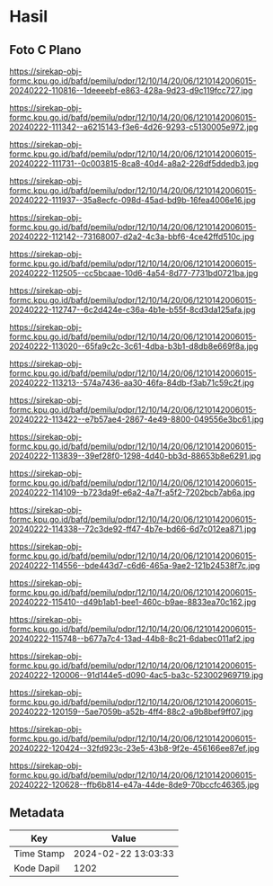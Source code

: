 # Hasil

## Foto C Plano

https://sirekap-obj-formc.kpu.go.id/bafd/pemilu/pdpr/12/10/14/20/06/1210142006015-20240222-110816--1deeeebf-e863-428a-9d23-d9c119fcc727.jpg

https://sirekap-obj-formc.kpu.go.id/bafd/pemilu/pdpr/12/10/14/20/06/1210142006015-20240222-111342--a6215143-f3e6-4d26-9293-c5130005e972.jpg

https://sirekap-obj-formc.kpu.go.id/bafd/pemilu/pdpr/12/10/14/20/06/1210142006015-20240222-111731--0c003815-8ca8-40d4-a8a2-226df5ddedb3.jpg

https://sirekap-obj-formc.kpu.go.id/bafd/pemilu/pdpr/12/10/14/20/06/1210142006015-20240222-111937--35a8ecfc-098d-45ad-bd9b-16fea4006e16.jpg

https://sirekap-obj-formc.kpu.go.id/bafd/pemilu/pdpr/12/10/14/20/06/1210142006015-20240222-112142--73168007-d2a2-4c3a-bbf6-4ce42ffd510c.jpg

https://sirekap-obj-formc.kpu.go.id/bafd/pemilu/pdpr/12/10/14/20/06/1210142006015-20240222-112505--cc5bcaae-10d6-4a54-8d77-7731bd0721ba.jpg

https://sirekap-obj-formc.kpu.go.id/bafd/pemilu/pdpr/12/10/14/20/06/1210142006015-20240222-112747--6c2d424e-c36a-4b1e-b55f-8cd3da125afa.jpg

https://sirekap-obj-formc.kpu.go.id/bafd/pemilu/pdpr/12/10/14/20/06/1210142006015-20240222-113020--65fa9c2c-3c61-4dba-b3b1-d8db8e669f8a.jpg

https://sirekap-obj-formc.kpu.go.id/bafd/pemilu/pdpr/12/10/14/20/06/1210142006015-20240222-113213--574a7436-aa30-46fa-84db-f3ab71c59c2f.jpg

https://sirekap-obj-formc.kpu.go.id/bafd/pemilu/pdpr/12/10/14/20/06/1210142006015-20240222-113422--e7b57ae4-2867-4e49-8800-049556e3bc61.jpg

https://sirekap-obj-formc.kpu.go.id/bafd/pemilu/pdpr/12/10/14/20/06/1210142006015-20240222-113839--39ef28f0-1298-4d40-bb3d-88653b8e6291.jpg

https://sirekap-obj-formc.kpu.go.id/bafd/pemilu/pdpr/12/10/14/20/06/1210142006015-20240222-114109--b723da9f-e6a2-4a7f-a5f2-7202bcb7ab6a.jpg

https://sirekap-obj-formc.kpu.go.id/bafd/pemilu/pdpr/12/10/14/20/06/1210142006015-20240222-114338--72c3de92-ff47-4b7e-bd66-6d7c012ea871.jpg

https://sirekap-obj-formc.kpu.go.id/bafd/pemilu/pdpr/12/10/14/20/06/1210142006015-20240222-114556--bde443d7-c6d6-465a-9ae2-121b24538f7c.jpg

https://sirekap-obj-formc.kpu.go.id/bafd/pemilu/pdpr/12/10/14/20/06/1210142006015-20240222-115410--d49b1ab1-bee1-460c-b9ae-8833ea70c162.jpg

https://sirekap-obj-formc.kpu.go.id/bafd/pemilu/pdpr/12/10/14/20/06/1210142006015-20240222-115748--b677a7c4-13ad-44b8-8c21-6dabec011af2.jpg

https://sirekap-obj-formc.kpu.go.id/bafd/pemilu/pdpr/12/10/14/20/06/1210142006015-20240222-120006--91d144e5-d090-4ac5-ba3c-523002969719.jpg

https://sirekap-obj-formc.kpu.go.id/bafd/pemilu/pdpr/12/10/14/20/06/1210142006015-20240222-120159--5ae7059b-a52b-4ff4-88c2-a9b8bef9ff07.jpg

https://sirekap-obj-formc.kpu.go.id/bafd/pemilu/pdpr/12/10/14/20/06/1210142006015-20240222-120424--32fd923c-23e5-43b8-9f2e-456166ee87ef.jpg

https://sirekap-obj-formc.kpu.go.id/bafd/pemilu/pdpr/12/10/14/20/06/1210142006015-20240222-120628--ffb6b814-e47a-44de-8de9-70bccfc46365.jpg


## Metadata

| Key        | Value               |
| ---------- | ------------------- |
| Time Stamp | 2024-02-22 13:03:33 |
| Kode Dapil | 1202                |



